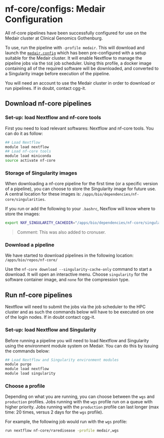 # nf-core/configs: Medair Configuration

All nf-core pipelines have been successfully configured for use on the Medair cluster at Clinical Genomics Gothenburg.

To use, run the pipeline with `-profile medair`. This will download and launch the [`medair.config`](../conf/medair.config) which has been pre-configured with a setup suitable for the Medair cluster.
It will enable Nextflow to manage the pipeline jobs via the `SGE` job scheduler.
Using this profile, a docker image containing all of the required software will be downloaded, and converted to a Singularity image before execution of the pipeline.

You will need an account to use the Medair cluster in order to download or run pipelines. If in doubt, contact cgg-it.

## Download nf-core pipelines

### Set-up: load Nextflow and nf-core tools

First you need to load relevant softwares: Nextflow and nf-core tools. You can do it as follow:

```bash
## Load Nextflow
module load nextflow
## Load nf-core tools
module load miniconda
source activate nf-core
```

### Storage of Singularity images

When downloading a nf-core pipeline for the first time (or a specific version of a pipeline), you can choose to store the Singularity image for future use. A central location for these images is: `/apps/bio/dependencies/nf-core/singularities`.

If you run or add the following to your `.bashrc`, Nexflow will know where to store the images:

```bash
export NXF_SINGULARITY_CACHEDIR="/apps/bio/dependencies/nf-core/singularities"
```

> Comment: This was also added to cronuser.

### Download a pipeline

We have started to download pipelines in the following location: `/apps/bio/repos/nf-core/`

Use the `nf-core download --singularity-cache-only` command to start a download. It will open an interactive menu. Choose `singularity` for the software container image, and `none` for the compression type.

## Run nf-core pipelines

Nextflow will need to submit the jobs via the job scheduler to the HPC cluster and as such the commands below will have to be executed on one of the login nodes. If in doubt contact cgg-it.

### Set-up: load Nextflow and Singularity

Before running a pipeline you will need to load Nextflow and Singularity using the environment module system on Medair. You can do this by issuing the commands below:

```bash
## Load Nextflow and Singularity environment modules
module purge
module load nextflow
module load singularity
```

### Choose a profile

Depending on what you are running, you can choose between the `wgs` and `production` profiles. Jobs running with the `wgs` profile run on a queue with higher priority. Jobs running with the `production` profile can last longer (max time: 20 times, versus 2 days for the `wgs` profile).

For example, the following job would run with the `wgs` profile:

```bash
run nextflow nf-core/raredisease -profile medair,wgs
```
